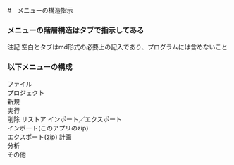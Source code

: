 #　メニューの構造指示
### メニューの階層構造はタブで指示してある
注記 空白とタブはmd形式の必要上の記入であり、プログラムには含めないこと
### 以下メニューの構成
ファイル  
    プロジェクト  
        新規  
        実行  
        削除
        リストア
    インポート／エクスポート  
        インポート(このアプリのzip)  
        エクスポート(zip)
計画  
分析  
その他  



